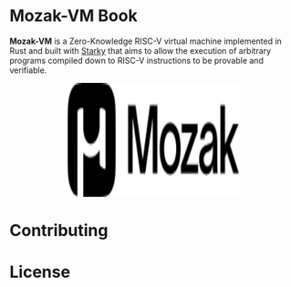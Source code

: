 # Mozak-VM Book

**Mozak-VM** is a Zero-Knowledge RISC-V virtual machine implemented in Rust and built with [Starky] that aims to allow the execution of arbitrary programs compiled down to RISC-V instructions to be provable and verifiable.

<p align="center">
<img src="assets/main-logo.svg" style="width:300px; height:200px">
</p>

# Contributing

# License

[Starky]: https://github.com/0xPolygonZero/plonky2/tree/main/starky
